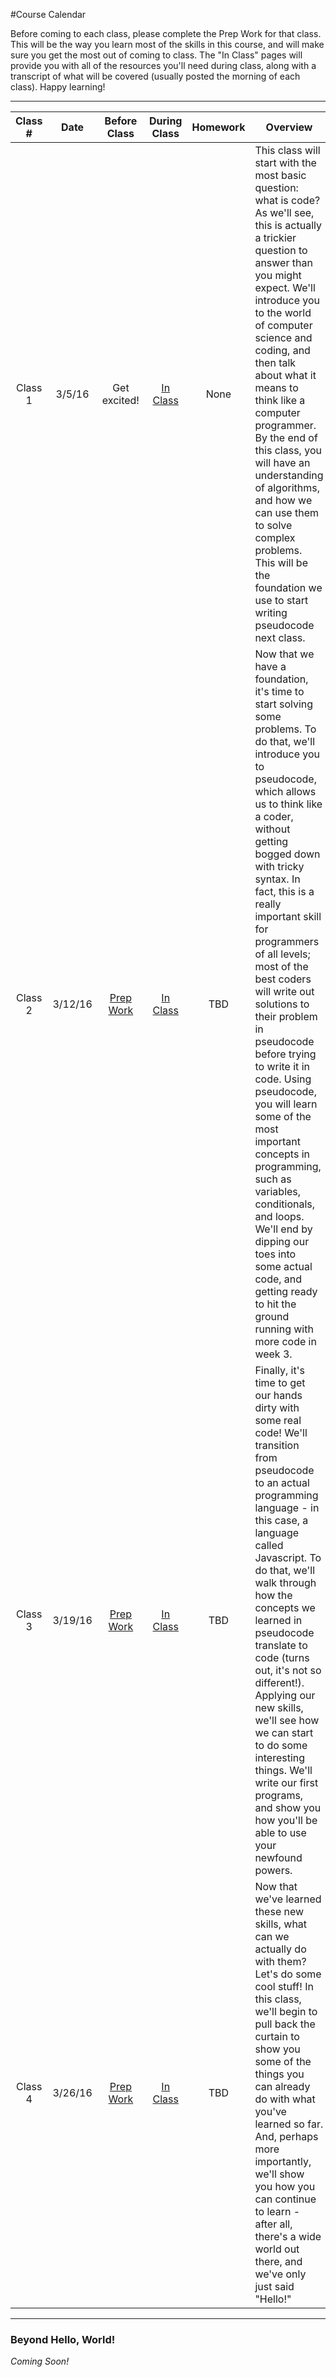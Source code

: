 #Course Calendar

Before coming to each class, please complete the Prep Work for that class. This will be the way you learn most of the skills in this course, and will make sure you get the most out of coming to class. The "In Class" pages will provide you with all of the resources you'll need during class, along with a transcript of what will be covered (usually posted the morning of each class). Happy learning!
***

Class # | Date | Before Class | During Class | Homework | Overview
:------:|:----:|:------------:|:------------:|:--------:|------------|
Class 1 | 3/5/16 | Get excited! | [In Class](./materials/class1) | None | This class will start with the most basic question: what is code? As we'll see, this is actually a trickier question to answer than you might expect. We'll introduce you to the world of computer science and coding, and then talk about what it means to think like a computer programmer. By the end of this class, you will have an understanding of algorithms, and how we can use them to solve complex problems. This will be the foundation we use to start writing pseudocode next class. |
Class 2 | 3/12/16 | [Prep Work](./materials/class2-prep) | [In Class](./materials/class2) | TBD | Now that we have a foundation, it's time to start solving some problems. To do that, we'll introduce you to pseudocode, which allows us to think like a coder, without getting bogged down with tricky syntax. In fact, this is a really important skill for programmers of all levels; most of the best coders will write out solutions to their problem in pseudocode before trying to write it in code. Using pseudocode, you will learn some of the most important concepts in programming, such as variables, conditionals, and loops. We'll end by dipping our toes into some actual code, and getting ready to hit the ground running with more code in week 3. |
Class 3 | 3/19/16 | [Prep Work](./materials/class3-prep)| [In Class](./materials/class3) | TBD | Finally, it's time to get our hands dirty with some real code! We'll transition from pseudocode to an actual programming language - in this case, a language called Javascript. To do that, we'll walk through how the concepts we learned in pseudocode translate to code (turns out, it's not so different!). Applying our new skills, we'll see how we can start to do some interesting things. We'll write our first programs, and show you how you'll be able to use your newfound powers. 
Class 4 | 3/26/16 | [Prep Work](./materials/class4-prep)| [In Class](./materials/class4) | TBD | Now that we've learned these new skills, what can we actually do with them? Let's do some cool stuff! In this class, we'll begin to pull back the curtain to show you some of the things you can already do with what you've learned so far. And, perhaps more importantly, we'll show you how you can continue to learn - after all, there's a wide world out there, and we've only just said "Hello!"
***
### Beyond Hello, World!
*Coming Soon!*
